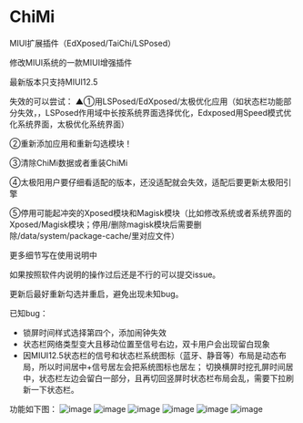 # ChiMi #
MIUI扩展插件（EdXposed/TaiChi/LSPosed）

修改MIUI系统的一款MIUI增强插件


最新版本只支持MIUI12.5

失效的可以尝试：
▲①用LSPosed/EdXposed/太极优化应用（如状态栏功能部分失效，，LSPosed作用域中长按系统界面选择优化，Edxposed用Speed模式优化系统界面，太极优化系统界面） 

②重新添加应用和重新勾选模块！

③清除ChiMi数据或者重装ChiMi

④太极阳用户要仔细看适配的版本，还没适配就会失效，适配后要更新太极阳引擎

⑤停用可能起冲突的Xposed模块和Magisk模块（比如修改系统或者系统界面的Xposed/Magisk模块；停用/删除magisk模块后需要删除/data/system/package-cache/里对应文件）

更多细节写在使用说明中

如果按照软件内说明的操作过后还是不行的可以提交issue。

更新后最好重新勾选并重启，避免出现未知bug。


已知bug：
- 锁屏时间样式选择第四个，添加闹钟失效
- 状态栏网络类型变大且移动位置至信号右边，双卡用户会出现留白现象
- 因MIUI12.5状态栏的信号和状态栏系统图标（蓝牙、静音等）布局是动态布局，所以时间居中+信号居左会把系统图标也居左；
切换横屏时挖孔屏时间居中，状态栏左边会留白一部分，且再切回竖屏时状态栏布局会乱，需要下拉刷新一下状态栏。



功能如下图：
![image](img/1.jpg)
![image](img/2.png)
![image](img/3.jpg)
![image](img/4.jpg)
![image](img/5.png)
![image](img/6.jpg)
